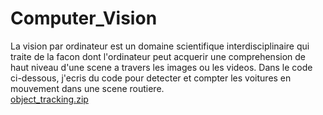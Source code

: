 # Computer_Vision
La vision par ordinateur est un domaine scientifique interdisciplinaire qui traite de la facon dont l'ordinateur peut acquerir une comprehension de haut niveau d'une scene a travers les images ou les videos. Dans le code ci-dessous, j'ecris du code pour detecter et compter les voitures en mouvement dans une scene routiere.  
[object_tracking.zip](https://github.com/Armando656749/Computer_Vision/files/7789342/object_tracking.zip)
